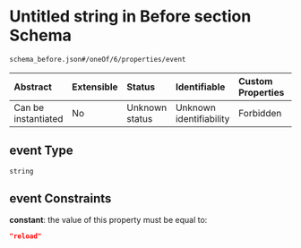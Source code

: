 # Untitled string in Before section Schema

```txt
schema_before.json#/oneOf/6/properties/event
```



| Abstract            | Extensible | Status         | Identifiable            | Custom Properties | Additional Properties | Access Restrictions | Defined In                                                                        |
| :------------------ | :--------- | :------------- | :---------------------- | :---------------- | :-------------------- | :------------------ | :-------------------------------------------------------------------------------- |
| Can be instantiated | No         | Unknown status | Unknown identifiability | Forbidden         | Allowed               | none                | [schema\_before.json\*](../lib/schemas/schema_before.json "open original schema") |

## event Type

`string`

## event Constraints

**constant**: the value of this property must be equal to:

```json
"reload"
```
